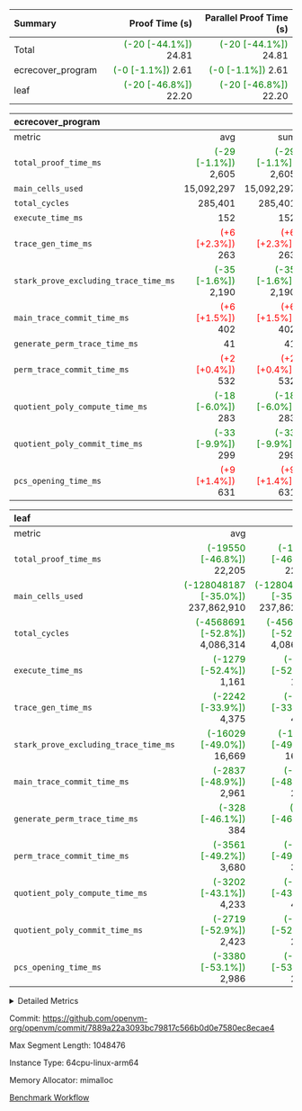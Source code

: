 | Summary | Proof Time (s) | Parallel Proof Time (s) |
|:---|---:|---:|
| Total | <span style='color: green'>(-20 [-44.1%])</span> 24.81 | <span style='color: green'>(-20 [-44.1%])</span> 24.81 |
| ecrecover_program | <span style='color: green'>(-0 [-1.1%])</span> 2.61 | <span style='color: green'>(-0 [-1.1%])</span> 2.61 |
| leaf | <span style='color: green'>(-20 [-46.8%])</span> 22.20 | <span style='color: green'>(-20 [-46.8%])</span> 22.20 |


| ecrecover_program |||||
|:---|---:|---:|---:|---:|
|metric|avg|sum|max|min|
| `total_proof_time_ms ` | <span style='color: green'>(-29 [-1.1%])</span> 2,605 | <span style='color: green'>(-29 [-1.1%])</span> 2,605 | <span style='color: green'>(-29 [-1.1%])</span> 2,605 | <span style='color: green'>(-29 [-1.1%])</span> 2,605 |
| `main_cells_used     ` |  15,092,297 |  15,092,297 |  15,092,297 |  15,092,297 |
| `total_cycles        ` |  285,401 |  285,401 |  285,401 |  285,401 |
| `execute_time_ms     ` |  152 |  152 |  152 |  152 |
| `trace_gen_time_ms   ` | <span style='color: red'>(+6 [+2.3%])</span> 263 | <span style='color: red'>(+6 [+2.3%])</span> 263 | <span style='color: red'>(+6 [+2.3%])</span> 263 | <span style='color: red'>(+6 [+2.3%])</span> 263 |
| `stark_prove_excluding_trace_time_ms` | <span style='color: green'>(-35 [-1.6%])</span> 2,190 | <span style='color: green'>(-35 [-1.6%])</span> 2,190 | <span style='color: green'>(-35 [-1.6%])</span> 2,190 | <span style='color: green'>(-35 [-1.6%])</span> 2,190 |
| `main_trace_commit_time_ms` | <span style='color: red'>(+6 [+1.5%])</span> 402 | <span style='color: red'>(+6 [+1.5%])</span> 402 | <span style='color: red'>(+6 [+1.5%])</span> 402 | <span style='color: red'>(+6 [+1.5%])</span> 402 |
| `generate_perm_trace_time_ms` |  41 |  41 |  41 |  41 |
| `perm_trace_commit_time_ms` | <span style='color: red'>(+2 [+0.4%])</span> 532 | <span style='color: red'>(+2 [+0.4%])</span> 532 | <span style='color: red'>(+2 [+0.4%])</span> 532 | <span style='color: red'>(+2 [+0.4%])</span> 532 |
| `quotient_poly_compute_time_ms` | <span style='color: green'>(-18 [-6.0%])</span> 283 | <span style='color: green'>(-18 [-6.0%])</span> 283 | <span style='color: green'>(-18 [-6.0%])</span> 283 | <span style='color: green'>(-18 [-6.0%])</span> 283 |
| `quotient_poly_commit_time_ms` | <span style='color: green'>(-33 [-9.9%])</span> 299 | <span style='color: green'>(-33 [-9.9%])</span> 299 | <span style='color: green'>(-33 [-9.9%])</span> 299 | <span style='color: green'>(-33 [-9.9%])</span> 299 |
| `pcs_opening_time_ms ` | <span style='color: red'>(+9 [+1.4%])</span> 631 | <span style='color: red'>(+9 [+1.4%])</span> 631 | <span style='color: red'>(+9 [+1.4%])</span> 631 | <span style='color: red'>(+9 [+1.4%])</span> 631 |

| leaf |||||
|:---|---:|---:|---:|---:|
|metric|avg|sum|max|min|
| `total_proof_time_ms ` | <span style='color: green'>(-19550 [-46.8%])</span> 22,205 | <span style='color: green'>(-19550 [-46.8%])</span> 22,205 | <span style='color: green'>(-19550 [-46.8%])</span> 22,205 | <span style='color: green'>(-19550 [-46.8%])</span> 22,205 |
| `main_cells_used     ` | <span style='color: green'>(-128048187 [-35.0%])</span> 237,862,910 | <span style='color: green'>(-128048187 [-35.0%])</span> 237,862,910 | <span style='color: green'>(-128048187 [-35.0%])</span> 237,862,910 | <span style='color: green'>(-128048187 [-35.0%])</span> 237,862,910 |
| `total_cycles        ` | <span style='color: green'>(-4568691 [-52.8%])</span> 4,086,314 | <span style='color: green'>(-4568691 [-52.8%])</span> 4,086,314 | <span style='color: green'>(-4568691 [-52.8%])</span> 4,086,314 | <span style='color: green'>(-4568691 [-52.8%])</span> 4,086,314 |
| `execute_time_ms     ` | <span style='color: green'>(-1279 [-52.4%])</span> 1,161 | <span style='color: green'>(-1279 [-52.4%])</span> 1,161 | <span style='color: green'>(-1279 [-52.4%])</span> 1,161 | <span style='color: green'>(-1279 [-52.4%])</span> 1,161 |
| `trace_gen_time_ms   ` | <span style='color: green'>(-2242 [-33.9%])</span> 4,375 | <span style='color: green'>(-2242 [-33.9%])</span> 4,375 | <span style='color: green'>(-2242 [-33.9%])</span> 4,375 | <span style='color: green'>(-2242 [-33.9%])</span> 4,375 |
| `stark_prove_excluding_trace_time_ms` | <span style='color: green'>(-16029 [-49.0%])</span> 16,669 | <span style='color: green'>(-16029 [-49.0%])</span> 16,669 | <span style='color: green'>(-16029 [-49.0%])</span> 16,669 | <span style='color: green'>(-16029 [-49.0%])</span> 16,669 |
| `main_trace_commit_time_ms` | <span style='color: green'>(-2837 [-48.9%])</span> 2,961 | <span style='color: green'>(-2837 [-48.9%])</span> 2,961 | <span style='color: green'>(-2837 [-48.9%])</span> 2,961 | <span style='color: green'>(-2837 [-48.9%])</span> 2,961 |
| `generate_perm_trace_time_ms` | <span style='color: green'>(-328 [-46.1%])</span> 384 | <span style='color: green'>(-328 [-46.1%])</span> 384 | <span style='color: green'>(-328 [-46.1%])</span> 384 | <span style='color: green'>(-328 [-46.1%])</span> 384 |
| `perm_trace_commit_time_ms` | <span style='color: green'>(-3561 [-49.2%])</span> 3,680 | <span style='color: green'>(-3561 [-49.2%])</span> 3,680 | <span style='color: green'>(-3561 [-49.2%])</span> 3,680 | <span style='color: green'>(-3561 [-49.2%])</span> 3,680 |
| `quotient_poly_compute_time_ms` | <span style='color: green'>(-3202 [-43.1%])</span> 4,233 | <span style='color: green'>(-3202 [-43.1%])</span> 4,233 | <span style='color: green'>(-3202 [-43.1%])</span> 4,233 | <span style='color: green'>(-3202 [-43.1%])</span> 4,233 |
| `quotient_poly_commit_time_ms` | <span style='color: green'>(-2719 [-52.9%])</span> 2,423 | <span style='color: green'>(-2719 [-52.9%])</span> 2,423 | <span style='color: green'>(-2719 [-52.9%])</span> 2,423 | <span style='color: green'>(-2719 [-52.9%])</span> 2,423 |
| `pcs_opening_time_ms ` | <span style='color: green'>(-3380 [-53.1%])</span> 2,986 | <span style='color: green'>(-3380 [-53.1%])</span> 2,986 | <span style='color: green'>(-3380 [-53.1%])</span> 2,986 | <span style='color: green'>(-3380 [-53.1%])</span> 2,986 |



<details>
<summary>Detailed Metrics</summary>

| group | num_segments | keygen_time_ms | commit_exe_time_ms |
| --- | --- | --- | --- |
| ecrecover_program | 1 | 993 | 11 | 

| group | air_name | quotient_deg | interactions | constraints |
| --- | --- | --- | --- | --- |
| ecrecover_program | AccessAdapterAir<16> | 2 | 5 | 14 | 
| ecrecover_program | AccessAdapterAir<2> | 2 | 5 | 14 | 
| ecrecover_program | AccessAdapterAir<32> | 2 | 5 | 14 | 
| ecrecover_program | AccessAdapterAir<4> | 2 | 5 | 14 | 
| ecrecover_program | AccessAdapterAir<64> | 2 | 5 | 14 | 
| ecrecover_program | AccessAdapterAir<8> | 2 | 5 | 14 | 
| ecrecover_program | BitwiseOperationLookupAir<8> | 2 | 2 | 4 | 
| ecrecover_program | KeccakVmAir | 2 | 321 | 4,571 | 
| ecrecover_program | MemoryMerkleAir<8> | 2 | 4 | 40 | 
| ecrecover_program | PersistentBoundaryAir<8> | 2 | 3 | 6 | 
| ecrecover_program | PhantomAir | 2 | 3 | 5 | 
| ecrecover_program | Poseidon2PeripheryAir<BabyBearParameters>, 1> | 2 | 1 | 286 | 
| ecrecover_program | ProgramAir | 1 | 1 | 4 | 
| ecrecover_program | RangeTupleCheckerAir<2> | 1 | 1 | 4 | 
| ecrecover_program | VariableRangeCheckerAir | 1 | 1 | 4 | 
| ecrecover_program | VmAirWrapper<Rv32BaseAluAdapterAir, BaseAluCoreAir<4, 8> | 2 | 19 | 43 | 
| ecrecover_program | VmAirWrapper<Rv32BaseAluAdapterAir, LessThanCoreAir<4, 8> | 2 | 17 | 39 | 
| ecrecover_program | VmAirWrapper<Rv32BaseAluAdapterAir, ShiftCoreAir<4, 8> | 2 | 23 | 90 | 
| ecrecover_program | VmAirWrapper<Rv32BranchAdapterAir, BranchEqualCoreAir<4> | 2 | 11 | 25 | 
| ecrecover_program | VmAirWrapper<Rv32BranchAdapterAir, BranchLessThanCoreAir<4, 8> | 2 | 13 | 41 | 
| ecrecover_program | VmAirWrapper<Rv32CondRdWriteAdapterAir, Rv32JalLuiCoreAir> | 2 | 10 | 22 | 
| ecrecover_program | VmAirWrapper<Rv32HintStoreAdapterAir, Rv32HintStoreCoreAir> | 2 | 15 | 17 | 
| ecrecover_program | VmAirWrapper<Rv32IsEqualModAdapterAir<2, 1, 32, 32>, ModularIsEqualCoreAir<32, 4, 8> | 2 | 25 | 223 | 
| ecrecover_program | VmAirWrapper<Rv32JalrAdapterAir, Rv32JalrCoreAir> | 2 | 16 | 20 | 
| ecrecover_program | VmAirWrapper<Rv32LoadStoreAdapterAir, LoadSignExtendCoreAir<4, 8> | 2 | 18 | 33 | 
| ecrecover_program | VmAirWrapper<Rv32LoadStoreAdapterAir, LoadStoreCoreAir<4> | 2 | 17 | 38 | 
| ecrecover_program | VmAirWrapper<Rv32MultAdapterAir, DivRemCoreAir<4, 8> | 2 | 25 | 88 | 
| ecrecover_program | VmAirWrapper<Rv32MultAdapterAir, MulHCoreAir<4, 8> | 2 | 24 | 38 | 
| ecrecover_program | VmAirWrapper<Rv32MultAdapterAir, MultiplicationCoreAir<4, 8> | 2 | 19 | 26 | 
| ecrecover_program | VmAirWrapper<Rv32RdWriteAdapterAir, Rv32AuipcCoreAir> | 2 | 11 | 15 | 
| ecrecover_program | VmAirWrapper<Rv32VecHeapAdapterAir<1, 2, 2, 32, 32>, EcDoubleCoreAir> | 2 | 411 | 514 | 
| ecrecover_program | VmAirWrapper<Rv32VecHeapAdapterAir<2, 1, 1, 32, 32>, FieldExpressionCoreAir> | 2 | 156 | 190 | 
| ecrecover_program | VmAirWrapper<Rv32VecHeapAdapterAir<2, 2, 2, 32, 32>, FieldExpressionCoreAir> | 2 | 422 | 457 | 
| ecrecover_program | VmConnectorAir | 2 | 3 | 9 | 
| leaf | AccessAdapterAir<2> | 4 | 5 | 12 | 
| leaf | AccessAdapterAir<4> | 4 | 5 | 12 | 
| leaf | AccessAdapterAir<8> | 4 | 5 | 12 | 
| leaf | FriReducedOpeningAir | 4 | 35 | 59 | 
| leaf | NativePoseidon2Air<BabyBearParameters>, 1> | 4 | 176 | 590 | 
| leaf | PhantomAir | 4 | 3 | 4 | 
| leaf | ProgramAir | 1 | 1 | 4 | 
| leaf | VariableRangeCheckerAir | 1 | 1 | 4 | 
| leaf | VmAirWrapper<BranchNativeAdapterAir, BranchEqualCoreAir<1> | 2 | 11 | 23 | 
| leaf | VmAirWrapper<JalNativeAdapterAir, JalCoreAir> | 4 | 7 | 6 | 
| leaf | VmAirWrapper<NativeAdapterAir<2, 0>, PublicValuesCoreAir> | 4 | 11 | 23 | 
| leaf | VmAirWrapper<NativeAdapterAir<2, 1>, FieldArithmeticCoreAir> | 4 | 15 | 23 | 
| leaf | VmAirWrapper<NativeLoadStoreAdapterAir<1>, NativeLoadStoreCoreAir<1> | 4 | 15 | 20 | 
| leaf | VmAirWrapper<NativeLoadStoreAdapterAir<4>, NativeLoadStoreCoreAir<4> | 4 | 15 | 20 | 
| leaf | VmAirWrapper<NativeVectorizedAdapterAir<4>, FieldExtensionCoreAir> | 4 | 15 | 23 | 
| leaf | VmConnectorAir | 4 | 3 | 8 | 
| leaf | VolatileBoundaryAir | 4 | 4 | 16 | 

| group | air_name | idx | rows | prep_cols | perm_cols | main_cols | cells |
| --- | --- | --- | --- | --- | --- | --- | --- |
| leaf | AccessAdapterAir<2> | 0 | 1,048,576 |  | 16 | 11 | 28,311,552 | 
| leaf | AccessAdapterAir<4> | 0 | 524,288 |  | 16 | 13 | 15,204,352 | 
| leaf | AccessAdapterAir<8> | 0 | 512 |  | 16 | 17 | 16,896 | 
| leaf | FriReducedOpeningAir | 0 | 1,048,576 |  | 76 | 64 | 146,800,640 | 
| leaf | NativePoseidon2Air<BabyBearParameters>, 1> | 0 | 131,072 |  | 356 | 399 | 98,959,360 | 
| leaf | PhantomAir | 0 | 32,768 |  | 8 | 6 | 458,752 | 
| leaf | ProgramAir | 0 | 524,288 |  | 8 | 10 | 9,437,184 | 
| leaf | VariableRangeCheckerAir | 0 | 262,144 | 2 | 8 | 1 | 2,359,296 | 
| leaf | VmAirWrapper<BranchNativeAdapterAir, BranchEqualCoreAir<1> | 0 | 1,048,576 |  | 28 | 23 | 53,477,376 | 
| leaf | VmAirWrapper<JalNativeAdapterAir, JalCoreAir> | 0 | 65,536 |  | 12 | 10 | 1,441,792 | 
| leaf | VmAirWrapper<NativeAdapterAir<2, 0>, PublicValuesCoreAir> | 0 | 64 |  | 16 | 23 | 2,496 | 
| leaf | VmAirWrapper<NativeAdapterAir<2, 1>, FieldArithmeticCoreAir> | 0 | 2,097,152 |  | 20 | 30 | 104,857,600 | 
| leaf | VmAirWrapper<NativeLoadStoreAdapterAir<1>, NativeLoadStoreCoreAir<1> | 0 | 1,048,576 |  | 36 | 25 | 63,963,136 | 
| leaf | VmAirWrapper<NativeLoadStoreAdapterAir<4>, NativeLoadStoreCoreAir<4> | 0 | 131,072 |  | 36 | 34 | 9,175,040 | 
| leaf | VmAirWrapper<NativeVectorizedAdapterAir<4>, FieldExtensionCoreAir> | 0 | 262,144 |  | 20 | 40 | 15,728,640 | 
| leaf | VmConnectorAir | 0 | 2 | 1 | 8 | 4 | 24 | 
| leaf | VolatileBoundaryAir | 0 | 2,097,152 |  | 8 | 11 | 39,845,888 | 

| group | air_name | segment | rows | prep_cols | perm_cols | main_cols | cells |
| --- | --- | --- | --- | --- | --- | --- | --- |
| ecrecover_program | AccessAdapterAir<16> | 0 | 16,384 |  | 24 | 25 | 802,816 | 
| ecrecover_program | AccessAdapterAir<2> | 0 | 256 |  | 24 | 11 | 8,960 | 
| ecrecover_program | AccessAdapterAir<32> | 0 | 8,192 |  | 24 | 41 | 532,480 | 
| ecrecover_program | AccessAdapterAir<4> | 0 | 128 |  | 24 | 13 | 4,736 | 
| ecrecover_program | AccessAdapterAir<8> | 0 | 32,768 |  | 24 | 17 | 1,343,488 | 
| ecrecover_program | BitwiseOperationLookupAir<8> | 0 | 65,536 | 3 | 8 | 2 | 655,360 | 
| ecrecover_program | KeccakVmAir | 0 | 128 |  | 1,288 | 3,164 | 569,856 | 
| ecrecover_program | MemoryMerkleAir<8> | 0 | 4,096 |  | 20 | 32 | 212,992 | 
| ecrecover_program | PersistentBoundaryAir<8> | 0 | 4,096 |  | 12 | 20 | 131,072 | 
| ecrecover_program | PhantomAir | 0 | 64 |  | 12 | 6 | 1,152 | 
| ecrecover_program | Poseidon2PeripheryAir<BabyBearParameters>, 1> | 0 | 4,096 |  | 8 | 300 | 1,261,568 | 
| ecrecover_program | ProgramAir | 0 | 16,384 |  | 8 | 10 | 294,912 | 
| ecrecover_program | RangeTupleCheckerAir<2> | 0 | 524,288 | 2 | 8 | 1 | 4,718,592 | 
| ecrecover_program | VariableRangeCheckerAir | 0 | 262,144 | 2 | 8 | 1 | 2,359,296 | 
| ecrecover_program | VmAirWrapper<Rv32BaseAluAdapterAir, BaseAluCoreAir<4, 8> | 0 | 131,072 |  | 80 | 36 | 15,204,352 | 
| ecrecover_program | VmAirWrapper<Rv32BaseAluAdapterAir, LessThanCoreAir<4, 8> | 0 | 2,048 |  | 40 | 37 | 157,696 | 
| ecrecover_program | VmAirWrapper<Rv32BaseAluAdapterAir, ShiftCoreAir<4, 8> | 0 | 16,384 |  | 52 | 53 | 1,720,320 | 
| ecrecover_program | VmAirWrapper<Rv32BranchAdapterAir, BranchEqualCoreAir<4> | 0 | 16,384 |  | 48 | 26 | 1,212,416 | 
| ecrecover_program | VmAirWrapper<Rv32BranchAdapterAir, BranchLessThanCoreAir<4, 8> | 0 | 32,768 |  | 56 | 32 | 2,883,584 | 
| ecrecover_program | VmAirWrapper<Rv32CondRdWriteAdapterAir, Rv32JalLuiCoreAir> | 0 | 8,192 |  | 44 | 18 | 507,904 | 
| ecrecover_program | VmAirWrapper<Rv32HintStoreAdapterAir, Rv32HintStoreCoreAir> | 0 | 256 |  | 36 | 26 | 15,872 | 
| ecrecover_program | VmAirWrapper<Rv32IsEqualModAdapterAir<2, 1, 32, 32>, ModularIsEqualCoreAir<32, 4, 8> | 0 | 4,096 |  | 56 | 166 | 909,312 | 
| ecrecover_program | VmAirWrapper<Rv32JalrAdapterAir, Rv32JalrCoreAir> | 0 | 8,192 |  | 36 | 28 | 524,288 | 
| ecrecover_program | VmAirWrapper<Rv32LoadStoreAdapterAir, LoadSignExtendCoreAir<4, 8> | 0 | 4,096 |  | 76 | 35 | 454,656 | 
| ecrecover_program | VmAirWrapper<Rv32LoadStoreAdapterAir, LoadStoreCoreAir<4> | 0 | 131,072 |  | 72 | 40 | 14,680,064 | 
| ecrecover_program | VmAirWrapper<Rv32MultAdapterAir, MulHCoreAir<4, 8> | 0 | 8 |  | 100 | 39 | 1,112 | 
| ecrecover_program | VmAirWrapper<Rv32MultAdapterAir, MultiplicationCoreAir<4, 8> | 0 | 4,096 |  | 80 | 31 | 454,656 | 
| ecrecover_program | VmAirWrapper<Rv32RdWriteAdapterAir, Rv32AuipcCoreAir> | 0 | 4,096 |  | 28 | 21 | 200,704 | 
| ecrecover_program | VmAirWrapper<Rv32VecHeapAdapterAir<1, 2, 2, 32, 32>, EcDoubleCoreAir> | 0 | 2,048 |  | 828 | 543 | 2,807,808 | 
| ecrecover_program | VmAirWrapper<Rv32VecHeapAdapterAir<2, 1, 1, 32, 32>, FieldExpressionCoreAir> | 0 | 32 |  | 316 | 261 | 18,464 | 
| ecrecover_program | VmAirWrapper<Rv32VecHeapAdapterAir<2, 2, 2, 32, 32>, FieldExpressionCoreAir> | 0 | 1,024 |  | 848 | 619 | 1,502,208 | 
| ecrecover_program | VmConnectorAir | 0 | 2 | 1 | 12 | 4 | 32 | 

| group | idx | trace_gen_time_ms | total_proof_time_ms | total_cycles | total_cells | stark_prove_excluding_trace_time_ms | quotient_poly_compute_time_ms | quotient_poly_commit_time_ms | perm_trace_commit_time_ms | pcs_opening_time_ms | main_trace_commit_time_ms | main_cells_used | generate_perm_trace_time_ms | execute_time_ms |
| --- | --- | --- | --- | --- | --- | --- | --- | --- | --- | --- | --- | --- | --- | --- |
| leaf | 0 | 4,375 | 22,205 | 4,086,314 | 590,040,024 | 16,669 | 4,233 | 2,423 | 3,680 | 2,986 | 2,961 | 237,862,910 | 384 | 1,161 | 

| group | segment | trace_gen_time_ms | total_proof_time_ms | total_cycles | total_cells | stark_prove_excluding_trace_time_ms | quotient_poly_compute_time_ms | quotient_poly_commit_time_ms | perm_trace_commit_time_ms | pcs_opening_time_ms | main_trace_commit_time_ms | main_cells_used | generate_perm_trace_time_ms | execute_time_ms |
| --- | --- | --- | --- | --- | --- | --- | --- | --- | --- | --- | --- | --- | --- | --- |
| ecrecover_program | 0 | 263 | 2,605 | 285,401 | 56,172,159 | 2,190 | 283 | 299 | 532 | 631 | 402 | 15,092,297 | 41 | 152 | 

</details>


Commit: https://github.com/openvm-org/openvm/commit/7889a22a3093bc79817c566b0d0e7580ec8ecae4

Max Segment Length: 1048476

Instance Type: 64cpu-linux-arm64

Memory Allocator: mimalloc

[Benchmark Workflow](https://github.com/openvm-org/openvm/actions/runs/12848177940)
